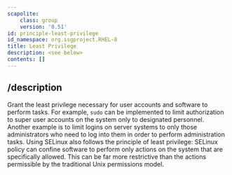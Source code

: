 ```yaml
---
scapolite:
    class: group
    version: '0.51'
id: principle-least-privilege
id_namespace: org.ssgproject.RHEL-8
title: Least Privilege
description: <see below>
contents: []
---
```



## /description

Grant
the least privilege necessary for user accounts and software to perform
tasks. For example, `sudo` can be implemented to limit authorization to
super user accounts on the system only to designated personnel. Another
example is to limit logins on server systems to only those
administrators who need to log into them in order to perform
administration tasks. Using SELinux also follows the principle of least
privilege: SELinux policy can confine software to perform only actions
on the system that are specifically allowed. This can be far more
restrictive than the actions permissible by the traditional Unix
permissions model.
